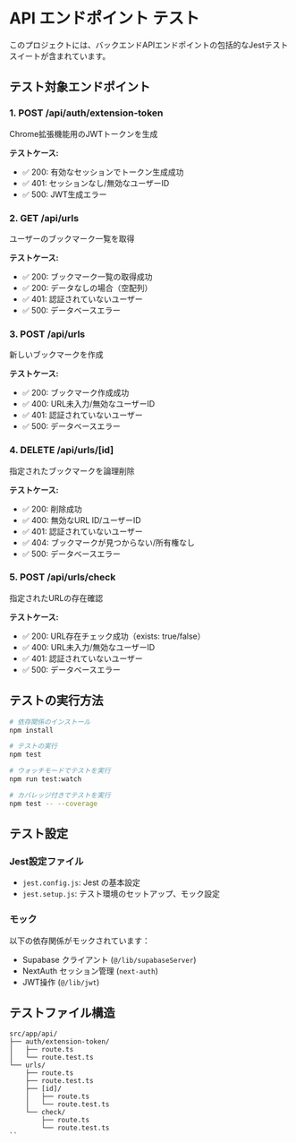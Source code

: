 # API エンドポイント テスト

このプロジェクトには、バックエンドAPIエンドポイントの包括的なJestテストスイートが含まれています。

## テスト対象エンドポイント

### 1. POST /api/auth/extension-token
Chrome拡張機能用のJWTトークンを生成

**テストケース:**
- ✅ 200: 有効なセッションでトークン生成成功
- ✅ 401: セッションなし/無効なユーザーID
- ✅ 500: JWT生成エラー

### 2. GET /api/urls
ユーザーのブックマーク一覧を取得

**テストケース:**
- ✅ 200: ブックマーク一覧の取得成功
- ✅ 200: データなしの場合（空配列）
- ✅ 401: 認証されていないユーザー
- ✅ 500: データベースエラー

### 3. POST /api/urls
新しいブックマークを作成

**テストケース:**
- ✅ 200: ブックマーク作成成功
- ✅ 400: URL未入力/無効なユーザーID
- ✅ 401: 認証されていないユーザー
- ✅ 500: データベースエラー

### 4. DELETE /api/urls/[id]
指定されたブックマークを論理削除

**テストケース:**
- ✅ 200: 削除成功
- ✅ 400: 無効なURL ID/ユーザーID
- ✅ 401: 認証されていないユーザー
- ✅ 404: ブックマークが見つからない/所有権なし
- ✅ 500: データベースエラー

### 5. POST /api/urls/check
指定されたURLの存在確認

**テストケース:**
- ✅ 200: URL存在チェック成功（exists: true/false）
- ✅ 400: URL未入力/無効なユーザーID
- ✅ 401: 認証されていないユーザー
- ✅ 500: データベースエラー

## テストの実行方法

```bash
# 依存関係のインストール
npm install

# テストの実行
npm test

# ウォッチモードでテストを実行
npm run test:watch

# カバレッジ付きでテストを実行
npm test -- --coverage
```

## テスト設定

### Jest設定ファイル
- `jest.config.js`: Jest の基本設定
- `jest.setup.js`: テスト環境のセットアップ、モック設定

### モック
以下の依存関係がモックされています：
- Supabase クライアント (`@/lib/supabaseServer`)
- NextAuth セッション管理 (`next-auth`)
- JWT操作 (`@/lib/jwt`)

## テストファイル構造

```
src/app/api/
├── auth/extension-token/
│   ├── route.ts
│   └── route.test.ts
└── urls/
    ├── route.ts
    ├── route.test.ts
    ├── [id]/
    │   ├── route.ts
    │   └── route.test.ts
    └── check/
        ├── route.ts
        └── route.test.ts
``
